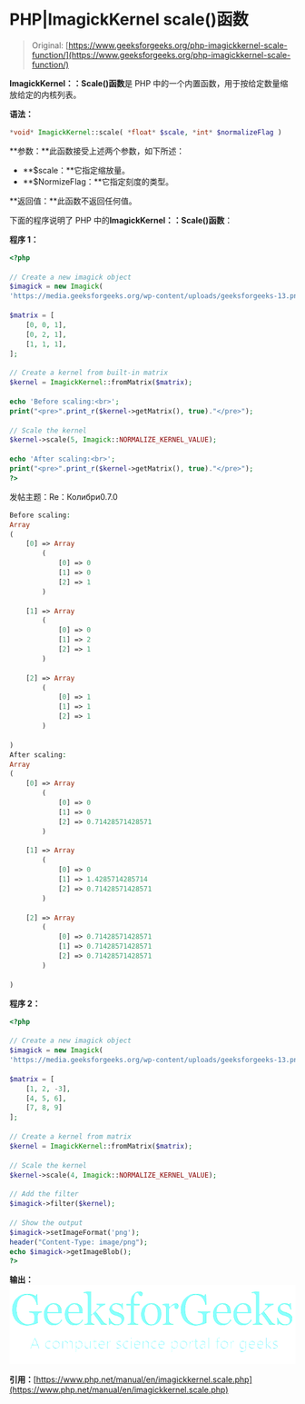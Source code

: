 # PHP|ImagickKernel scale()函数

> Original: [https://www.geeksforgeeks.org/php-imagickkernel-scale-function/](https://www.geeksforgeeks.org/php-imagickkernel-scale-function/)

**ImagickKernel：：Scale()函数**是 PHP 中的一个内置函数，用于按给定数量缩放给定的内核列表。

**语法：**

```php
*void* ImagickKernel::scale( *float* $scale, *int* $normalizeFlag )
```

**参数：**此函数接受上述两个参数，如下所述：

*   **$scale：**它指定缩放量。
*   **$NormizeFlag：**它指定刻度的类型。

**返回值：**此函数不返回任何值。

下面的程序说明了 PHP 中的**ImagickKernel：：Scale()函数**：

**程序 1：**

```php
<?php

// Create a new imagick object
$imagick = new Imagick(
'https://media.geeksforgeeks.org/wp-content/uploads/geeksforgeeks-13.png');

$matrix = [
    [0, 0, 1],
    [0, 2, 1],
    [1, 1, 1],
];

// Create a kernel from built-in matrix
$kernel = ImagickKernel::fromMatrix($matrix);

echo 'Before scaling:<br>';
print("<pre>".print_r($kernel->getMatrix(), true)."</pre>");

// Scale the kernel
$kernel->scale(5, Imagick::NORMALIZE_KERNEL_VALUE);

echo 'After scaling:<br>';
print("<pre>".print_r($kernel->getMatrix(), true)."</pre>");
?>
```

发帖主题：Re：Колибри0.7.0

```php
Before scaling:
Array
(
    [0] => Array
        (
            [0] => 0
            [1] => 0
            [2] => 1
        )

    [1] => Array
        (
            [0] => 0
            [1] => 2
            [2] => 1
        )

    [2] => Array
        (
            [0] => 1
            [1] => 1
            [2] => 1
        )

)
After scaling:
Array
(
    [0] => Array
        (
            [0] => 0
            [1] => 0
            [2] => 0.71428571428571
        )

    [1] => Array
        (
            [0] => 0
            [1] => 1.4285714285714
            [2] => 0.71428571428571
        )

    [2] => Array
        (
            [0] => 0.71428571428571
            [1] => 0.71428571428571
            [2] => 0.71428571428571
        )

)
```

**程序 2：**

```php
<?php

// Create a new imagick object
$imagick = new Imagick(
'https://media.geeksforgeeks.org/wp-content/uploads/geeksforgeeks-13.png');

$matrix = [
    [1, 2, -3],
    [4, 5, 6],
    [7, 8, 9]
];

// Create a kernel from matrix
$kernel = ImagickKernel::fromMatrix($matrix);

// Scale the kernel
$kernel->scale(4, Imagick::NORMALIZE_KERNEL_VALUE);

// Add the filter
$imagick->filter($kernel);

// Show the output
$imagick->setImageFormat('png');
header("Content-Type: image/png");
echo $imagick->getImageBlob();
?>
```

**输出：**
![](img/e216beea6bd18b53b49b99c0fc733823.png)

**引用：**[https://www.php.net/manual/en/imagickkernel.scale.php](https://www.php.net/manual/en/imagickkernel.scale.php)